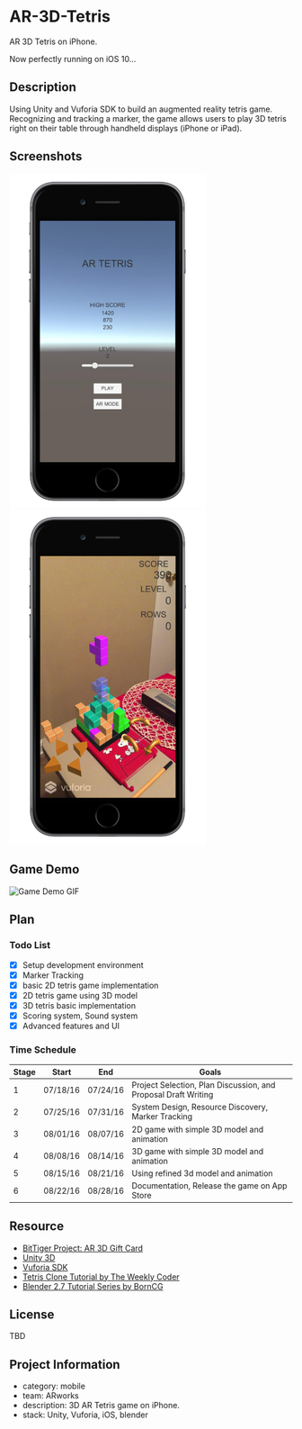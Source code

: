 # AR-3D-Tetris
AR 3D Tetris on iPhone.

Now perfectly running on iOS 10...

## Description
Using Unity and Vuforia SDK to build an augmented reality tetris game. Recognizing and tracking a marker, the game allows users to play 3D tetris right on their table through handheld displays (iPhone or iPad).

## Screenshots

<img src="./Resources/GameMenu.png"  width="350" /> <img src="./Resources/GameScreenshot.png"  width="350" />

## Game Demo

![Game Demo GIF](./Resources/GameDemoSmall.gif)

## Plan

### Todo List
- [x] Setup development environment
- [x] Marker Tracking 
- [x] basic 2D tetris game implementation
- [x] 2D tetris game using 3D model
- [x] 3D tetris basic implementation
- [x] Scoring system, Sound system
- [x] Advanced features and UI

### Time Schedule

| Stage | Start  | End | Goals |
| ------------- | ------------- | ------------- | ------------- |
| 1 | 07/18/16  | 07/24/16  | Project Selection, Plan Discussion, and Proposal Draft Writing |
| 2 | 07/25/16  | 07/31/16  | System Design, Resource Discovery, Marker Tracking  |
| 3 | 08/01/16  | 08/07/16  | 2D game with simple 3D model and animation  |
| 4 | 08/08/16  | 08/14/16  | 3D game with simple 3D model and animation  |
| 5 | 08/15/16  | 08/21/16  | Using refined 3d model and animation  |
| 6 | 08/22/16  | 08/28/16  | Documentation, Release the game on App Store  |

## Resource
- [BitTiger Project: AR 3D Gift Card](https://www.bittiger.io/videos/WgJ3wYzX5NGiDEkNi/pZZmpXCYiQ6c6ZRdm)
- [Unity 3D](http://unity3d.com/)
- [Vuforia SDK](http://www.vuforia.com/)
- [Tetris Clone Tutorial by The Weekly Coder](https://www.youtube.com/playlist?list=PLiRrp7UEG13axMHD7Kqdiy30c7ZBu_Zn7)
- [Blender 2.7 Tutorial Series by BornCG](https://www.youtube.com/playlist?list=PLda3VoSoc_TR7X7wfblBGiRz-bvhKpGkS)

## License
TBD

## Project Information
- category: mobile
- team: ARworks
- description: 3D AR Tetris game on iPhone.
- stack: Unity, Vuforia, iOS, blender
